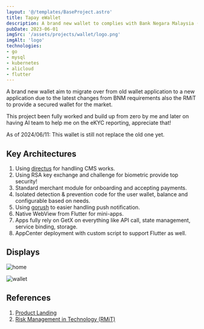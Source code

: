 ```yaml
---
layout: '@/templates/BaseProject.astro'
title: Tapay eWallet
description: A brand new wallet to complies with Bank Negara Malaysia (BNM) requirements.
pubDate: 2023-06-01
imgSrc: '/assets/projects/wallet/logo.png'
imgAlt: 'logo'
technologies:
- go
- mysql
- kubernetes
- alicloud
- flutter
---
```


A brand new wallet aim to migrate over from old wallet application to a new application due to the latest changes from BNM requirements also the RMiT to provide a secured wallet for the market.

This project been fully worked and build up from zero by me and later on having AI team to help me on the eKYC reporting, appreciate that!

As of 2024/06/11: This wallet is still not replace the old one yet.

## Key Architectures

1. Using [directus](https://directus.io/) for handling CMS works.
2. Using RSA key exchange and challenge for biometric provide top security!
3. Standard merchant module for onboarding and accepting payments.
4. Isolated detection & prevention code for the user wallet, balance and configurable based on needs.
5. Using [gorush](https://github.com/appleboy/gorush) to easier handling push notification.
6. Native WebView from Flutter for mini-apps.
7. Apps fully rely on GetX on everything like API call, state management, service binding, storage.
8. AppCenter deployment with custom script to support Flutter as well.

## Displays

![home](/assets/projects/wallet/1.png)

![wallet](/assets/projects/wallet/2.png)


## References

1. <a href="https://www.tapay.world/" target="_blank"> Product Landing</a>
2. <a href="https://www.bnm.gov.my/documents/20124/963937/Risk+Management+in+Technology+(RMiT).pdf/810b088e-6f4f-aa35-b603-1208ace33619?t=1592866162078" target="_blank">Risk Management in Technology (RMiT)</a>